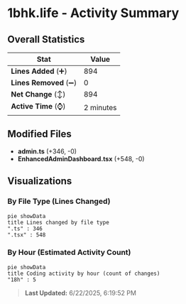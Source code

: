 # 1bhk.life - Activity Summary 

## Overall Statistics

| Stat                   | Value                                                             |
| ---------------------- | ----------------------------------------------------------------- |
| **Lines Added** (➕)   | 894                                          |
| **Lines Removed** (➖) | 0                                        |
| **Net Change** (↕)    | 894                |
| **Active Time** (⌚)   | 2 minutes |


## Modified Files
- **admin.ts** (+346, -0)
- **EnhancedAdminDashboard.tsx** (+548, -0)

## Visualizations

### By File Type (Lines Changed)

```mermaid
pie showData
title Lines changed by file type
".ts" : 346
".tsx" : 548
```

### By Hour (Estimated Activity Count)

```mermaid
pie showData
title Coding activity by hour (count of changes)
"18h" : 5
```


> **Last Updated:** 6/22/2025, 6:19:52 PM